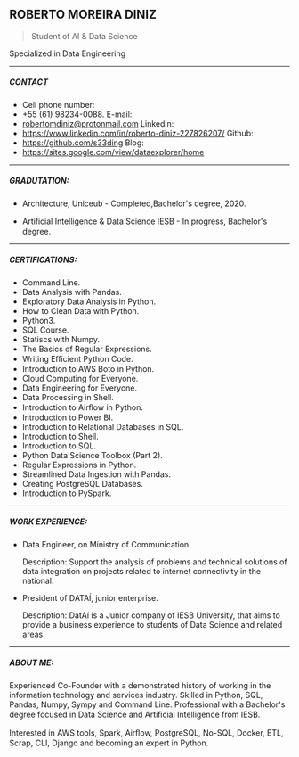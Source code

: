 ## ROBERTO MOREIRA DINIZ

> Student of AI & Data Science 

Specialized in Data Engineering

---
##### CONTACT
* Cell phone number:
*  +55 (61) 98234-0088.
 E-mail:
* robertomdiniz@protonmail.com
Linkedin:
* https://www.linkedin.com/in/roberto-diniz-227826207/
Github:
* https://github.com/s33ding
Blog: 
* https://sites.google.com/view/dataexplorer/home

---

##### GRADUTATION:
* Architecture, Uniceub - Completed,Bachelor's degree, 2020.
- Artiﬁcial Intelligence & Data Science IESB - In progress, Bachelor's degree.

---

##### CERTIFICATIONS:

- Command Line.
- Data Analysis with Pandas.
- Exploratory Data Analysis in Python. 
-  How to Clean Data with Python.
- Python3. 
- SQL Course.
- Statiscs with Numpy.
- The Basics of Regular Expressions.
- Writing Eﬃcient Python Code.
- Introduction to AWS Boto in Python.
- Cloud Computing for Everyone.
- Data Engineering for Everyone.
- Data Processing in Shell.
- Introduction to Airﬂow in Python.
- Introduction to Power BI.
- Introduction to Relational Databases in SQL.
- Introduction to Shell.
- Introduction to SQL.
- Python Data Science Toolbox (Part 2).
- Regular Expressions in Python.
- Streamlined Data Ingestion with Pandas.
- Creating PostgreSQL Databases.
- Introduction to PySpark.

---

##### WORK EXPERIENCE:

* Data Engineer, on Ministry of Communication.
	
	Description:  Support the analysis of problems and technical solutions of data integration on projects related to internet connectivity in the national.

* President of DATAÍ, junior enterprise.
	
	Description: DatAí is a Junior company of IESB University, that aims to provide a business experience to students of Data Science and related areas.

---

##### ABOUT ME:

Experienced Co-Founder with a demonstrated history of working in the information technology and services industry. Skilled in Python, SQL, Pandas, Numpy, Sympy and Command Line. Professional with a Bachelor's degree focused in Data Science and Artiﬁcial
Intelligence from IESB. 

Interested in  AWS tools, Spark, Airﬂow, PostgreSQL, No-SQL, Docker, ETL, Scrap, CLI, Django and becoming an expert in Python.
